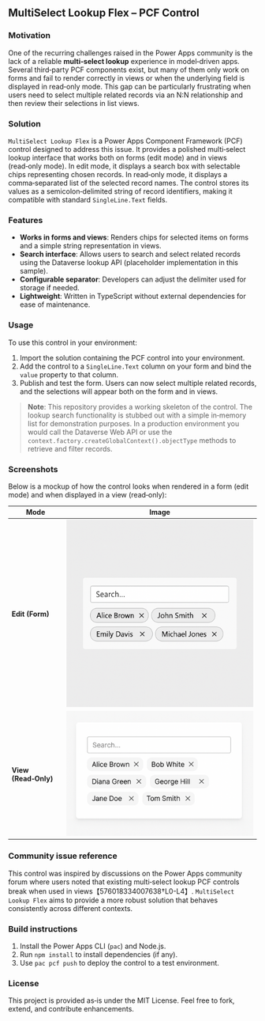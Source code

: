 ## MultiSelect Lookup Flex – PCF Control

### Motivation

One of the recurring challenges raised in the Power Apps community is the lack of a reliable **multi‑select lookup** experience in model‑driven apps.  Several third‑party PCF components exist, but many of them only work on forms and fail to render correctly in views or when the underlying field is displayed in read‑only mode.  This gap can be particularly frustrating when users need to select multiple related records via an N:N relationship and then review their selections in list views.

### Solution

`MultiSelect Lookup Flex` is a Power Apps Component Framework (PCF) control designed to address this issue.  It provides a polished multi‑select lookup interface that works both on forms (edit mode) and in views (read‑only mode).  In edit mode, it displays a search box with selectable chips representing chosen records.  In read‑only mode, it displays a comma‑separated list of the selected record names.  The control stores its values as a semicolon‑delimited string of record identifiers, making it compatible with standard `SingleLine.Text` fields.

### Features

- **Works in forms and views**: Renders chips for selected items on forms and a simple string representation in views.
- **Search interface**: Allows users to search and select related records using the Dataverse lookup API (placeholder implementation in this sample).
- **Configurable separator**: Developers can adjust the delimiter used for storage if needed.
- **Lightweight**: Written in TypeScript without external dependencies for ease of maintenance.

### Usage

To use this control in your environment:

1. Import the solution containing the PCF control into your environment.
2. Add the control to a `SingleLine.Text` column on your form and bind the `value` property to that column.
3. Publish and test the form.  Users can now select multiple related records, and the selections will appear both on the form and in views.

> **Note**: This repository provides a working skeleton of the control.  The lookup search functionality is stubbed out with a simple in‑memory list for demonstration purposes.  In a production environment you would call the Dataverse Web API or use the `context.factory.createGlobalContext().objectType` methods to retrieve and filter records.

### Screenshots

Below is a mockup of how the control looks when rendered in a form (edit mode) and when displayed in a view (read‑only):

| Mode | Image |
|---|---|
| **Edit (Form)** | ![Edit Mode](assets/control-edit-mockup.png) |
| **View (Read‑Only)** | ![View Mode](assets/control-view-mockup.png) |

### Community issue reference

This control was inspired by discussions on the Power Apps community forum where users noted that existing multi‑select lookup PCF controls break when used in views【576018334007638†L0-L4】.  `MultiSelect Lookup Flex` aims to provide a more robust solution that behaves consistently across different contexts.

### Build instructions

1. Install the Power Apps CLI (`pac`) and Node.js.
2. Run `npm install` to install dependencies (if any).
3. Use `pac pcf push` to deploy the control to a test environment.

### License

This project is provided as‑is under the MIT License.  Feel free to fork, extend, and contribute enhancements.
